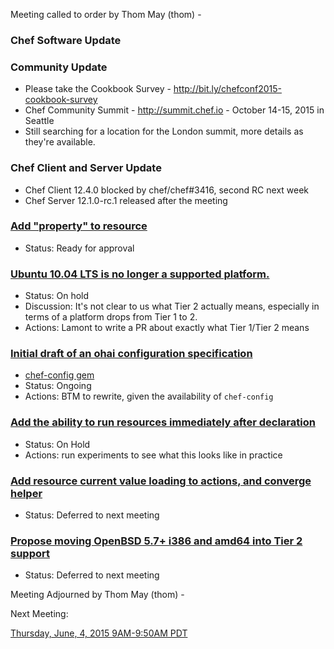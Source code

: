 Meeting called to order by Thom May (thom) -

### Chef Software Update

### Community Update

* Please take the Cookbook Survey - http://bit.ly/chefconf2015-cookbook-survey
* Chef Community Summit - http://summit.chef.io - October 14-15, 2015 in Seattle
* Still searching for a location for the London summit, more details as they're available.

### Chef Client and Server Update

* Chef Client 12.4.0 blocked by chef/chef#3416, second RC next week
* Chef Server 12.1.0-rc.1 released after the meeting

### [Add "property" to resource](https://github.com/chef/chef-rfc/pull/128)
* Status: Ready for approval

### [Ubuntu 10.04 LTS is no longer a supported platform.](https://github.com/chef/chef-rfc/pull/129)
* Status: On hold
* Discussion: It's not clear to us what Tier 2 actually means,
  especially in terms of a platform drops from Tier 1 to 2.
* Actions:  Lamont to write a PR about exactly what Tier 1/Tier 2 means

### [Initial draft of an ohai configuration specification](https://github.com/chef/chef-rfc/pull/118)
* [chef-config gem](https://github.com/chef/chef/pull/3270)
* Status: Ongoing
* Actions: BTM to rewrite, given the availability of `chef-config`

### [Add the ability to run resources immediately after declaration](https://github.com/chef/chef-rfc/pull/126)
* Status: On Hold
* Actions: run experiments to see what this looks like in practice

### [Add resource current value loading to actions, and converge helper](https://github.com/chef/chef-rfc/pull/127)
* Status: Deferred to next meeting

### [Propose moving OpenBSD 5.7+ i386 and amd64 into Tier 2 support](https://github.com/chef/chef-rfc/pull/130)
* Status: Deferred to next meeting

Meeting Adjourned by Thom May (thom) -

Next Meeting:

[Thursday, June, 4, 2015 9AM-9:50AM PDT](http://www.timeanddate.com/worldclock/fixedtime.html?msg=%23chef-hacking+developers%27+meeting&iso=20150604T12&p1=419&am=50)
